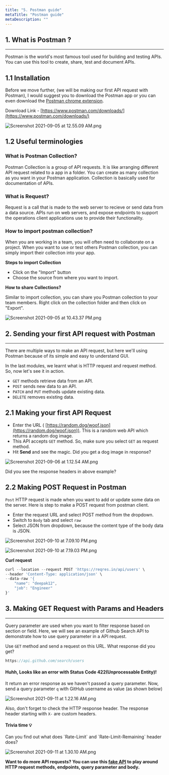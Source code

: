 ```yaml
---
title: "5. Postman guide"
metaTitle: "Postman guide"
metaDescription: ""
---
```




## 1. What is Postman ?
---

Postman is the world's most famous tool used for building and testing APIs. You can use this tool to create, share, test and document APIs. 

## 1.1 Installation

Before we move further, (we will be making our first API request with Postman), I would suggest you to download the Postman app or you can even download the [Postman chrome extension](https://chrome.google.com/webstore/detail/postman/fhbjgbiflinjbdggehcddcbncdddomop?hl=en). 

Download Link - [https://www.postman.com/downloads/](https://www.postman.com/downloads/)

![Screenshot 2021-09-05 at 12.55.09 AM.png](/images/api-for-pm/Screenshot_2021-09-05_at_12.55.09_AM.png)

## 1.2 Useful terminologies

### What is Postman Collection?

Postman Collection is a group of API requests.  It is like arranging different API request related to a app in a folder. You can create as many collection as you want in your Postman application. Collection is basically used for documentation of APIs. 

### What is Request?

Request is a call that is made to the web server to recieve or send data from a data source. APIs run on web servers, and expose endpoints to support the operations client applications use to provide their functionality.

### How to import postman collection?

When you are working in a team, you will often need to collaborate on a project. When you want to use or test others Postman collection, you can simply import their collection into your app. 

**Steps to import Collection**

- Click on the "Import" button
- Choose the source from where you want to import.

**How to share Collections?**

Similar to import collection, you can share you Postman collection to your team members. Right click on the collection folder and then click on "Export".

![Screenshot 2021-09-05 at 10.43.37 PM.png](/images/api-for-pm/Screenshot_2021-09-05_at_10.43.37_PM.png)

## 2. Sending your first API request with Postman

---

There are multiple ways to make an API request, but here we'll using Postman because of its simple and easy to understand GUI. 

In the last modules, we learnt what is HTTP request and request method. So, now let's see it in action. 

- `GET` methods retrieve data from an API.
- `POST` sends new data to an API.
- `PATCH` and `PUT` methods update existing data.
- `DELETE` removes existing data.

## 2.1 Making your first API Request

- Enter the URL ( [https://random.dog/woof.json](https://random.dog/woof.json)). This is a random web API which returns a random dog image.
- This API accepts `GET` method. So, make sure you select `GET` as request method.
- Hit **Send** and see the magic. Did you get a dog image in response?

![Screenshot 2021-09-06 at 1.12.54 AM.png](/images/api-for-pm/Screenshot_2021-09-06_at_1.12.54_AM.png)

Did you see the response headers in above example?

## 2.2 Making POST Request in Postman

`Post` HTTP request is made when you want to add or update some data on the server. Here is step to make a POST request from postman client. 

- Enter the request URL and select POST method from the dropdown.
- Switch to `Body` tab and select `raw`
- Select JSON from dropdown, because the content type of the body data is JSON.

![Screenshot 2021-09-10 at 7.09.10 PM.png](/images/api-for-pm/Screenshot_2021-09-10_at_7.09.10_PM.png)

![Screenshot 2021-09-10 at 7.19.03 PM.png](/images/api-for-pm/Screenshot_2021-09-10_at_7.19.03_PM.png)

**Curl request** 

```jsx
curl --location --request POST 'https://reqres.in/api/users' \
--header 'Content-Type: application/json' \
--data-raw '{
    "name": "deepak12",
    "job": "Engineer"
}'
```

## 3. Making GET Request with Params and Headers

---

Query parameter are used when you want to filter response based on section or field. Here, we will see an example of Github Search API to demonstrate how to use query parameter in a API request. 

Use `GET` method and send a request on this URL. What response did you get?

```jsx
https://api.github.com/search/users
```

#### Huhh, Looks like an error with Status Code 422(Unprocessable Entity)!

It return an error response as we haven't passed a query parameter. Now, send a query parameter `q` with GitHub username as value (as shown below)

![Screenshot 2021-09-11 at 1.22.16 AM.png](/images/api-for-pm/Screenshot_2021-09-11_at_1.22.16_AM.png)

Also, don't forget to check the HTTP response header. The response header starting with `X-` are custom headers. 


<h4> Trivia time 💡</h4>
<p>  Can you find out what does `Rate-Limit` and `Rate-Limit-Remaining` header does? </p>



![Screenshot 2021-09-11 at 1.30.10 AM.png](/images/api-for-pm/Screenshot_2021-09-11_at_1.30.10_AM.png)

**Want to do more API requests? You can use this [fake API](https://reqres.in/) to play around HTTP request methods, endpoints, query parameter and body.**


